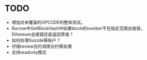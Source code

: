 # TODO

- 增加对未覆盖的OPCODE的整体测试。
- Burrow中GetBlockHash中如果block的number不在指定范围会报错，Ethereum会报错还是返回零值？
- 如何处理Suicide等账户？
- 仔细review合约调用合约等处理
- 支持readonly模式
